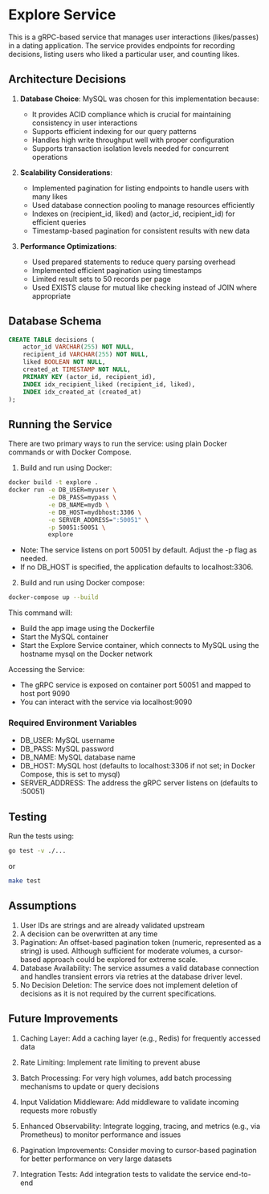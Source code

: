 # Explore Service

This is a gRPC-based service that manages user interactions (likes/passes) in a dating application. The service provides endpoints for recording decisions, listing users who liked a particular user, and counting likes.

## Architecture Decisions

1. **Database Choice**: MySQL was chosen for this implementation because:
   - It provides ACID compliance which is crucial for maintaining consistency in user interactions
   - Supports efficient indexing for our query patterns
   - Handles high write throughput well with proper configuration
   - Supports transaction isolation levels needed for concurrent operations

2. **Scalability Considerations**:
   - Implemented pagination for listing endpoints to handle users with many likes
   - Used database connection pooling to manage resources efficiently
   - Indexes on (recipient_id, liked) and (actor_id, recipient_id) for efficient queries
   - Timestamp-based pagination for consistent results with new data

3. **Performance Optimizations**:
   - Used prepared statements to reduce query parsing overhead
   - Implemented efficient pagination using timestamps
   - Limited result sets to 50 records per page
   - Used EXISTS clause for mutual like checking instead of JOIN where appropriate

## Database Schema

```sql
CREATE TABLE decisions (
    actor_id VARCHAR(255) NOT NULL,
    recipient_id VARCHAR(255) NOT NULL,
    liked BOOLEAN NOT NULL,
    created_at TIMESTAMP NOT NULL,
    PRIMARY KEY (actor_id, recipient_id),
    INDEX idx_recipient_liked (recipient_id, liked),
    INDEX idx_created_at (created_at)
);
```

## Running the Service

There are two primary ways to run the service: using plain Docker commands or with Docker Compose.

1. Build and run using Docker:

```bash
docker build -t explore .
docker run -e DB_USER=myuser \
           -e DB_PASS=mypass \
           -e DB_NAME=mydb \
           -e DB_HOST=mydbhost:3306 \
           -e SERVER_ADDRESS=":50051" \
           -p 50051:50051 \
           explore
```

- Note: The service listens on port 50051 by default. Adjust the -p flag as needed.
- If no DB_HOST is specified, the application defaults to localhost:3306.

2. Build and run using Docker compose:

```bash
docker-compose up --build
```

This command will:
- Build the app image using the Dockerfile
- Start the MySQL container
- Start the Explore Service container, which connects to MySQL using the hostname mysql on the Docker network

Accessing the Service:
- The gRPC service is exposed on container port 50051 and mapped to host port 9090
- You can interact with the service via localhost:9090

### Required Environment Variables

- DB_USER: MySQL username
- DB_PASS: MySQL password
- DB_NAME: MySQL database name
- DB_HOST: MySQL host (defaults to localhost:3306 if not set; in Docker Compose, this is set to mysql)
- SERVER_ADDRESS: The address the gRPC server listens on (defaults to :50051)

## Testing

Run the tests using:

```bash
go test -v ./...
```

or

```bash
make test
```

## Assumptions

1. User IDs are strings and are already validated upstream
2. A decision can be overwritten at any time
3. Pagination: An offset-based pagination token (numeric, represented as a string) is used. Although sufficient for moderate volumes, a cursor-based approach could be explored for extreme scale.
4. Database Availability: The service assumes a valid database connection and handles transient errors via retries at the database driver level.
5. No Decision Deletion: The service does not implement deletion of decisions as it is not required by the current specifications.

## Future Improvements

1. Caching Layer: Add a caching layer (e.g., Redis) for frequently accessed data

2. Rate Limiting: Implement rate limiting to prevent abuse

3. Batch Processing: For very high volumes, add batch processing mechanisms to update or query decisions

4. Input Validation Middleware: Add middleware to validate incoming requests more robustly

5. Enhanced Observability: Integrate logging, tracing, and metrics (e.g., via Prometheus) to monitor performance and issues

6. Pagination Improvements: Consider moving to cursor-based pagination for better performance on very large datasets

7. Integration Tests: Add integration tests to validate the service end-to-end 